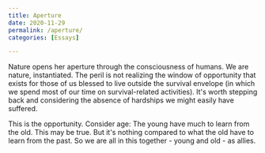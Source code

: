 ```yaml
---
title: Aperture
date: 2020-11-29
permalink: /aperture/
categories: [Essays]

---
```


Nature opens her aperture through the consciousness of humans. We are nature, instantiated. The peril is not realizing the window of opportunity that exists for those of us blessed to live outside the survival envelope (in which we spend most of our time on survival-related activities). It's worth stepping back and considering the absence of hardships we might easily have suffered. 




This is the opportunity. 
Consider age: The young have much to learn from the old. This may be true. But it's nothing compared to what the old have to learn from the past. So we are all in this together - young and old - as allies. 

